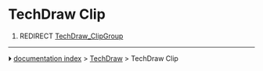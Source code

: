 # TechDraw Clip
1.  REDIRECT [TechDraw_ClipGroup](TechDraw_ClipGroup.md)



---
⏵ [documentation index](../README.md) > [TechDraw](TechDraw_Workbench.md) > TechDraw Clip
